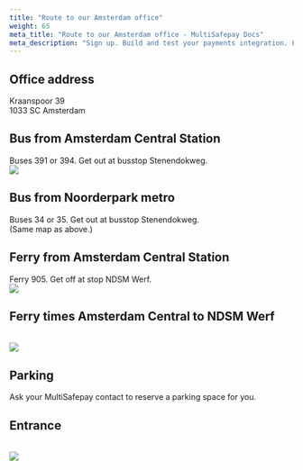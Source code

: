 ```yaml
---
title: "Route to our Amsterdam office"
weight: 65
meta_title: "Route to our Amsterdam office - MultiSafepay Docs"
meta_description: "Sign up. Build and test your payments integration. Explore our products and services. Use our API reference, SDKs, and wrappers. Get support."
---
```


## Office address
Kraanspoor 39<br>
1033 SC Amsterdam

## Bus from Amsterdam Central Station
Buses 391 or 394. Get out at busstop Stenendokweg.
<br><img src='../Bus.jpg'>

## Bus from Noorderpark metro 
Buses 34 or 35. Get out at busstop Stenendokweg.<br>
(Same map as above.)

## Ferry from Amsterdam Central Station 
Ferry 905. Get off at stop NDSM Werf.
<br><img src='../ndsm.jpg'>

## Ferry times Amsterdam Central to NDSM Werf
<br><img src='../ferrytimes.jpg'>

## Parking
Ask your MultiSafepay contact to reserve a parking space for you.

## Entrance
<br><img src='../door.jpg'>
